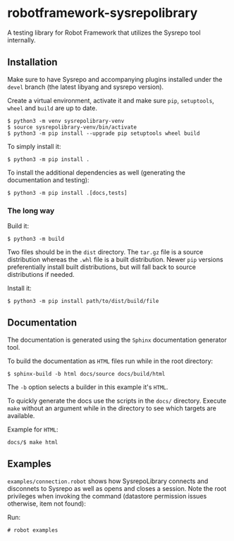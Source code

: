 # robotframework-sysrepolibrary

A testing library for Robot Framework that utilizes the Sysrepo tool internally.

## Installation
Make sure to have Sysrepo and accompanying plugins installed under the `devel` branch (the latest libyang and sysrepo version).

Create a virtual environment, activate it and make sure `pip`, `setuptools`, `wheel` and `build` are up to date.

```
$ python3 -m venv sysrepolibrary-venv
$ source sysrepolibrary-venv/bin/activate
$ python3 -m pip install --upgrade pip setuptools wheel build
```

To simply install it:
```
$ python3 -m pip install .
```

To install the additional dependencies as well (generating the documentation and testing):
```
$ python3 -m pip install .[docs,tests]
```

### The long way
Build it:
```
$ python3 -m build
```

Two files should be in the `dist` directory. 
The `tar.gz` file is a source distribution whereas the `.whl` file is a built distribution.
Newer `pip` versions preferentially install built distributions, but will fall back to source distributions if needed.

Install it:
```
$ python3 -m pip install path/to/dist/build/file
```

## Documentation
The documentation is generated using the `Sphinx` documentation generator tool. 

To build the documentation as `HTML` files run while in the root directory:
```
$ sphinx-build -b html docs/source docs/build/html
```

The `-b` option selects a builder in this example it's `HTML`.

To quickly generate the docs use the scripts in the `docs/` directory.
Execute `make` without an argument while in the directory to see which targets are available.

Example for `HTML`:
```
docs/$ make html
```

## Examples
`examples/connection.robot` shows how SysrepoLibrary connects and disconnets to Sysrepo as well as opens and closes a session.
Note the root privileges when invoking the command (datastore permission issues otherwise, item not found):

Run:

`# robot examples`

